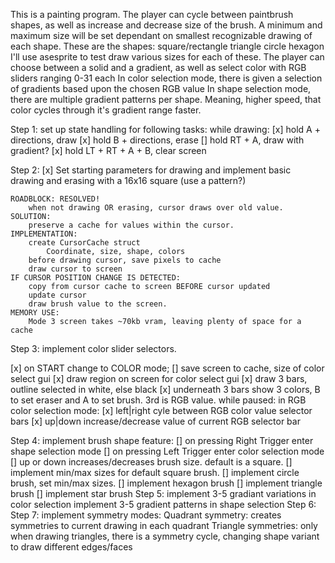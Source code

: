 This is a painting program. The player can cycle between paintbrush shapes, as well as increase and decrease size of the brush.
A minimum and maximum size will be set dependant on smallest recognizable drawing of each shape.
These are the shapes:
  square/rectangle
  triangle 
  circle
  hexagon
I'll use asesprite to test draw various sizes for each of these.
The player can choose between a solid and a gradient, as well as select color with RGB sliders ranging 0-31 each 
In color selection mode, there is given a selection of gradients based upon the chosen RGB value
In shape selection mode, there are multiple gradient patterns per shape.
Meaning, higher speed, that color cycles through it's gradient range faster.


Step 1:
  set up state handling for following tasks:
    while drawing:
[x]      hold A + directions, draw
[x]      hold B + directions, erase
[]     hold RT + A, draw with gradient?
[x]     hold LT + RT + A + B, clear screen

Step 2:
[x]  Set starting parameters for drawing and implement basic drawing and erasing with a 16x16 square (use a pattern?)

    ROADBLOCK: RESOLVED!
        when not drawing OR erasing, cursor draws over old value.
    SOLUTION:
        preserve a cache for values within the cursor.
    IMPLEMENTATION:
        create CursorCache struct
            Coordinate, size, shape, colors
        before drawing cursor, save pixels to cache
        draw cursor to screen
    IF CURSOR POSITION CHANGE IS DETECTED:
        copy from cursor cache to screen BEFORE cursor updated
        update cursor
        draw brush value to the screen.
    MEMORY USE:
        Mode 3 screen takes ~70kb vram, leaving plenty of space for a cache

Step 3:
  implement color slider selectors.

[x] on START change to COLOR mode;
[] save screen to cache, size of color select gui
[x] draw region on screen for color select gui
[x] draw 3 bars, outline selected in white, else black
[x] underneath 3 bars show 3 colors, B to set eraser and A to set brush. 3rd is RGB value.
    while paused:
      in RGB color selection mode:
[x]        left|right cyle between RGB color value selector bars
[x]        up|down increase/decrease value of current RGB selector bar
    
Step 4:
  implement brush shape feature:
[]      on pressing Right Trigger enter shape selection mode 
[]      on pressing Left Trigger enter color selection mode  
[]      up or down increases/decreases brush size.  default is a square.
[] implement min/max sizes for default square brush.
[] implement circle brush, set min/max sizes.
[] implement hexagon brush
[] implement triangle brush
[] implement star brush
Step 5:
  implement 3-5 gradiant variations in color selection
  implement 3-5 gradient patterns in shape selection
Step 6:
Step 7:
  implement symmetry modes:
    Quadrant symmetry:
      creates symmetries to current drawing in each quadrant
    Triangle symmetries:
      only when drawing triangles, there is a symmetry cycle, changing shape variant to draw different edges/faces

